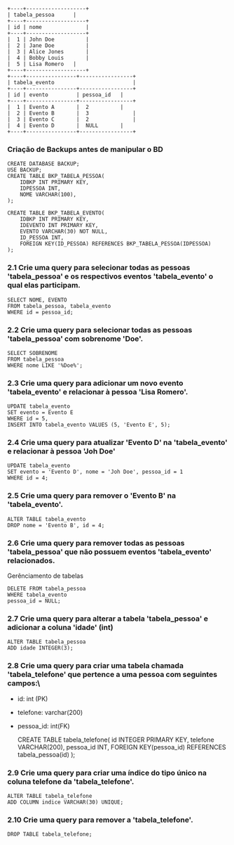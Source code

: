 	+----+-------------------+
	| tabela_pessoa 	 |
	+----+-------------------+
	| id | nome           	 |
	+----+-------------------+
	|  1 | John Doe      	 |
	|  2 | Jane Doe      	 |
	|  3 | Alice Jones   	 |
	|  4 | Bobby Louis  	 |
	|  5 | Lisa Romero 	 |
	+----+-------------------+
	+----+----------------+-----------------+
	| tabela_evento                        	|
	+----+----------------+-----------------+
	| id | evento         | pessoa_id  	|
	+----+----------------+-----------------+
	|  1 | Evento A       |  2	        |
	|  2 | Evento B       |  3              |
	|  3 | Evento C       |  2              |
	|  4 | Evento D       |  NULL     	|
	+----+----------------+-----------------+

### Criação de Backups antes de manipular o BD
	CREATE DATABASE BACKUP;
	USE BACKUP;
	CREATE TABLE BKP_TABELA_PESSOA(
		IDBKP INT PRIMARY KEY,
		IDPESSOA INT,
		NOME VARCHAR(100),
	);
	
	CREATE TABLE BKP_TABELA_EVENTO(
		IDBKP INT PRIMARY KEY,
		IDEVENTO INT PRIMARY KEY,
	 	EVENTO VARCHAR(30) NOT NULL,
	 	ID_PESSOA INT, 
	 	FOREIGN KEY(ID_PESSOA) REFERENCES BKP_TABELA_PESSOA(IDPESSOA)
	);

### 2.1 Crie uma query para selecionar todas as pessoas 'tabela_pessoa' e os respectivos eventos 'tabela_evento' o qual elas participam.

	SELECT NOME, EVENTO
	FROM tabela_pessoa, tabela_evento
	WHERE id = pessoa_id;

### 2.2 Crie uma query para selecionar todas as pessoas 'tabela_pessoa' com sobrenome 'Doe'.
	
	SELECT SOBRENOME
	FROM tabela_pessoa
	WHERE nome LIKE '%Doe%';

### 2.3 Crie uma query para adicionar um novo evento 'tabela_evento' e relacionar à pessoa 'Lisa Romero'.
	
	UPDATE tabela_evento 
	SET evento = Evento E
	WHERE id = 5,
	INSERT INTO tabela_evento VALUES (5, 'Evento E', 5);

### 2.4 Crie uma query para atualizar 'Evento D' na 'tabela_evento' e relacionar à pessoa 'Joh Doe'
	
	UPDATE tabela_evento 
	SET evento = 'Evento D', nome = 'Joh Doe', pessoa_id = 1
	WHERE id = 4;

### 2.5 Crie uma query para remover o 'Evento B' na 'tabela_evento'.

	ALTER TABLE tabela_evento
	DROP nome = 'Evento B', id = 4;

### 2.6 Crie uma query para remover todas as pessoas 'tabela_pessoa' que não possuem eventos 'tabela_evento' relacionados.
Gerênciamento de tabelas
	
	DELETE FROM tabela_pessoa 
	WHERE tabela_evento 
	pessoa_id = NULL;
		

### 2.7 Crie uma query para alterar a tabela 'tabela_pessoa' e adicionar a coluna 'idade' (int)
	
	ALTER TABLE tabela_pessoa
	ADD idade INTEGER(3);

### 2.8 Crie uma query para criar uma tabela chamada 'tabela_telefone' que pertence a uma pessoa com seguintes campos:\
* id: int (PK)
* telefone: varchar(200)
* pessoa_id: int(FK)

	CREATE TABLE tabela_telefone(
		id INTEGER PRIMARY KEY,
		telefone VARCHAR(200),
		pessoa_id INT,
		FOREIGN KEY(pessoa_id) REFERENCES tabela_pessoa(id)
	);

### 2.9 Crie uma query para criar uma índice do tipo único na coluna telefone da 'tabela_telefone'.

	ALTER TABLE tabela_telefone
	ADD COLUMN indice VARCHAR(30) UNIQUE;

### 2.10 Crie uma query para remover a 'tabela_telefone'.

	DROP TABLE tabela_telefone;